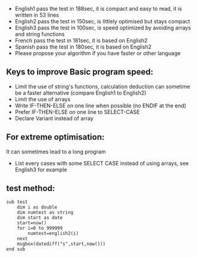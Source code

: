 - English1 pass the test in 188sec, it is compact and easy to read, it is written in 53 lines
- English2 pass the test in 150sec, is littlely optimised but stays compact
- English3 pass the test in 100sec, is speed optimized by avoiding arrays and string functions
- French pass the test in 181sec, it is based on English2
- Spanish pass the test in 180sec, it is based on English2
- Please propose your algorithm if you have faster or other language

## Keys to improve Basic program speed:
- Limit the use of string's functions, calculation deduction can sometime be a faster alternative (compare English1 to English2)
- Limit the use of arrays
- Write IF-THEN-ELSE on one line when possible (no ENDIF at the end)
- Prefer IF-THEN-ELSE on one line to SELECT-CASE
- Declare Variant instead of array

## For extreme optimisation:
It can sometimes lead to a long program
- List every cases with some SELECT CASE instead of using arrays, see English3 for example

## test method:
 
```
sub test
	dim i as double
	dim numtest as string
	dim start as date
	start=now()
	for i=0 to 999999
		numtest=english2(i)
	next
	msgbox(datediff("s",start,now()))
end sub
```
